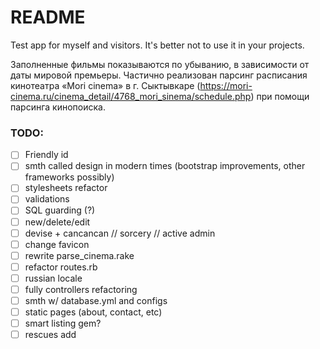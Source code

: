 # README

Test app for myself and visitors. It's better not to use it in your projects.

Заполненные фильмы показываются по убыванию, в зависимости от даты мировой премьеры.
Частично реализован парсинг расписания кинотеатра «Mori cinema» в г. Сыктывкаре (https://mori-cinema.ru/cinema_detail/4768_mori_sinema/schedule.php) при помощи парсинга кинопоиска.

### TODO:

- [ ] Friendly id
- [ ] smth called design in modern times (bootstrap improvements, other frameworks possibly)
- [ ] stylesheets refactor
- [ ] validations
- [ ] SQL guarding (?)
- [ ] new/delete/edit
- [ ] devise + cancancan // sorcery // active admin
- [ ] change favicon
- [ ] rewrite parse_cinema.rake
- [ ] refactor routes.rb
- [ ] russian locale
- [ ] fully controllers refactoring
- [ ] smth w/ database.yml and configs
- [ ] static pages (about, contact, etc)
- [ ] smart listing gem?
- [ ] rescues add
